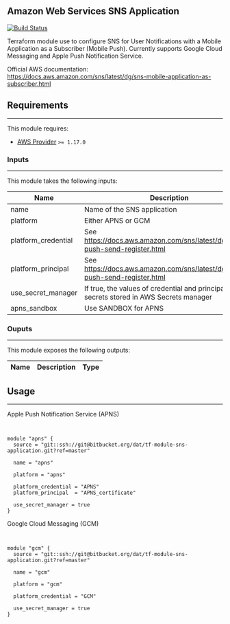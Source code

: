 ## Amazon Web Services SNS Application

[![Build Status](http://jenkins.services.dat.internal/buildStatus/icon?job=DevOps/Terraform/Modules/tf-module-sns-application/master)](http://jenkins.services.dat.internal/job/DevOps/job/Terraform/job/Modules/job/tf-module-sns-application/)

Terraform module use to configure SNS for User Notifications with a Mobile Application as a Subscriber (Mobile Push). Currently supports Google Cloud Messaging and Apple Push Notification Service.

Official AWS documentation: https://docs.aws.amazon.com/sns/latest/dg/sns-mobile-application-as-subscriber.html

## Requirements
- - - -

This module requires:

   -  [AWS Provider](https://github.com/terraform-providers/terraform-provider-aws) `>= 1.17.0`

### Inputs
- - - -

This module takes the following inputs:

  Name          | Description   | Type          | Default
  ------------- | ------------- | ------------- | -------------
  name          | Name of the SNS application  | String |
  platform      | Either APNS or GCM | String |
  platform_credential | See https://docs.aws.amazon.com/sns/latest/dg/mobile-push-send-register.html | String |
  platform_principal | See https://docs.aws.amazon.com/sns/latest/dg/mobile-push-send-register.html | String |
  use_secret_manager | If true, the values of credential and principal are secrets stored in AWS Secrets manager | Boolean | false
  apns_sandbox | Use SANDBOX for APNS | Boolean | true

### Ouputs
- - - -

This module exposes the following outputs:

  Name          | Description   | Type
  ------------- | ------------- | -------------

## Usage
- - - -

Apple Push Notification Service (APNS)

```hcl


module "apns" {
  source = "git::ssh://git@bitbucket.org/dat/tf-module-sns-application.git?ref=master"

  name = "apns"

  platform = "apns"

  platform_credential = "APNS"
  platform_principal  = "APNS_certificate"

  use_secret_manager = true
}

```

Google Cloud Messaging (GCM)

```hcl


module "gcm" {
  source = "git::ssh://git@bitbucket.org/dat/tf-module-sns-application.git?ref=master"

  name = "gcm"

  platform = "gcm"

  platform_credential = "GCM"

  use_secret_manager = true
}

```

